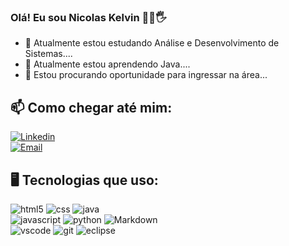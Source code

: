 ### Olá! Eu sou Nicolas Kelvin 👨‍💻🖐️

- 🔭 Atualmente estou estudando Análise e Desenvolvimento de Sistemas....
- 🌱 Atualmente estou aprendendo Java....
- 🤔 Estou procurando oportunidade para ingressar na área...

## 📫 Como chegar até mim:

[![Linkedin](https://img.shields.io/badge/LinkedIn-0077B5?style=for-the-badge&logo=linkedin&logoColor=white)](https://www.linkedin.com/in/nicolas-kelvin98/)<br>
[![Email](https://img.shields.io/badge/Gmail-D14836?style=for-the-badge&logo=gmail&logoColor=white)](mailto:contatonicolaskelvinsilva@gmail.com)

## 🖥 Tecnologias que uso:

<div style="display: inline_block">
   <img alt="html5" src="https://img.shields.io/badge/HTML5-E34F26?style=for-the-badge&logo=html5&logoColor=white">
   <img alt="css" src="https://img.shields.io/badge/CSS3-1572B6?style=for-the-badge&logo=css3&logoColor=white">
   <img alt="java" src="https://img.shields.io/badge/Java-ED8B00?style=for-the-badge&logo=openjdk&logoColor=white"><br>
   <img alt="javascript" src="https://img.shields.io/badge/JavaScript-F7DF1E?style=for-the-badge&logo=javascript&logoColor=black">
   <img alt="python" src="https://img.shields.io/badge/Python-3776AB?style=for-the-badge&logo=python&logoColor=white">
   <img alt="Markdown" src="https://img.shields.io/badge/Markdown-000000?style=for-the-badge&logo=markdown&logoColor=white"><br>
   <img alt="vscode" src="https://img.shields.io/badge/Visual_Studio_Code-0078D4?style=for-the-badge&logo=visual%20studio%20code&logoColor=white">
   <img alt="git" src="https://img.shields.io/badge/GIT-E44C30?style=for-the-badge&logo=git&logoColor=white">
   <img alt="eclipse" src="https://img.shields.io/badge/Eclipse-2C2255?style=for-the-badge&logo=eclipse&logoColor=white">
</div>


